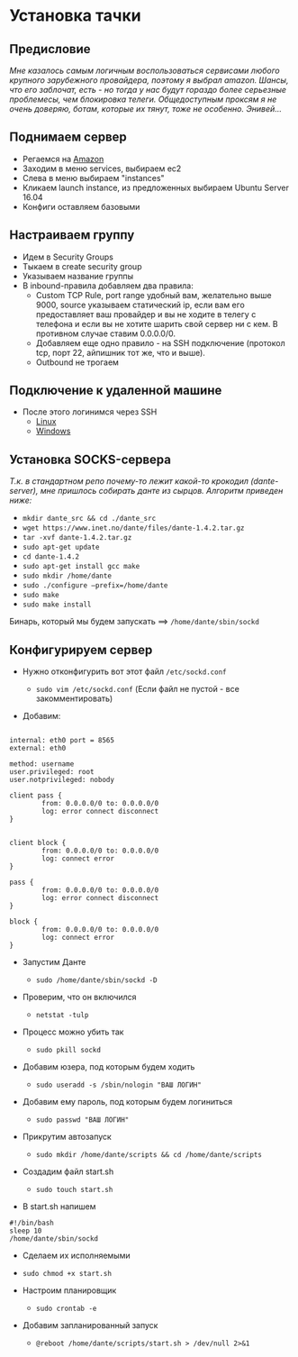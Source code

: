 # Установка тачки

## Предисловие
*Мне казалось самым логичным воспользоваться сервисами любого крупного зарубежного провайдера, поэтому я выбрал amazon. Шансы, что его заблочат, есть - но тогда у нас будут гораздо более серьезные проблемесы, чем блокировка телеги. Общедоступным проксям я не очень доверяю, ботам, которые их тянут, тоже не особенно. Энивей...*

## Поднимаем сервер
- Регаемся на [Amazon](https://aws.amazon.com)
- Заходим в меню services, выбираем ec2
- Слева в меню выбираем "instances"
- Кликаем launch instance, из предложенных выбираем Ubuntu Server 16.04
- Конфиги оставляем базовыми

## Настраиваем группу
- Идем в Security Groups
- Тыкаем в create security group
- Указываем название группы
- В inbound-правила добавляем два правила:
  - Custom TCP Rule, port range удобный вам, желательно выше 9000, source указываем статический ip, если вам его предоставляет ваш провайдер и вы не ходите в телегу с телефона и если вы не хотите шарить свой сервер ни с кем. В противном случае ставим 0.0.0.0/0.
  - Добавляем еще одно правило - на SSH подключение (протокол tcp, порт 22, айпишник тот же, что и выше).
  - Outbound не трогаем

## Подключение к удаленной машине
- После этого логинимся через SSH
  - [Linux](https://docs.aws.amazon.com/AWSEC2/latest/UserGuide/AccessingInstancesLinux.html)
  - [Windows](https://docs.aws.amazon.com/AWSEC2/latest/UserGuide/putty.html)

## Установка SOCKS-сервера
*Т.к. в стандартном репо почему-то лежит какой-то крокодил (dante-server), мне пришлось собирать данте из сырцов. Алгоритм приведен ниже:*

- `mkdir dante_src && cd ./dante_src`
- `wget https://www.inet.no/dante/files/dante-1.4.2.tar.gz`
- `tar -xvf dante-1.4.2.tar.gz`
- `sudo apt-get update`
- `cd dante-1.4.2`
- `sudo apt-get install gcc make`
- `sudo mkdir /home/dante`
- `sudo ./configure —prefix=/home/dante`
- `sudo make`
- `sudo make install`

Бинарь, который мы будем запускать ==> `/home/dante/sbin/sockd`

## Конфигурируем сервер
- Нужно отконфигурить вот этот файл `/etc/sockd.conf`
  - `sudo vim /etc/sockd.conf` (Если файл не пустой - все закомментировать)

- Добавим:
```logoutput: /var/log/socks.log

internal: eth0 port = 8565
external: eth0

method: username
user.privileged: root
user.notprivileged: nobody

client pass {
        from: 0.0.0.0/0 to: 0.0.0.0/0
        log: error connect disconnect
}


client block {
        from: 0.0.0.0/0 to: 0.0.0.0/0
        log: connect error
}

pass {
        from: 0.0.0.0/0 to: 0.0.0.0/0
        log: error connect disconnect
}

block {
        from: 0.0.0.0/0 to: 0.0.0.0/0
        log: connect error
}
```

- Запустим Данте
  - `sudo /home/dante/sbin/sockd -D`

- Проверим, что он включился
  - `netstat -tulp`

- Процесс можно убить так
  - `sudo pkill sockd`

- Добавим юзера, под которым будем ходить
  - `sudo useradd -s /sbin/nologin "ВАШ ЛОГИН"`

- Добавим ему пароль, под которым будем логиниться
  - `sudo passwd "ВАШ ЛОГИН"`

- Прикрутим автозапуск
  - `sudo mkdir /home/dante/scripts && cd /home/dante/scripts`

- Создадим файл start.sh
  - `sudo touch start.sh`

- В start.sh напишем
```
#!/bin/bash
sleep 10
/home/dante/sbin/sockd
```

- Сделаем их исполняемыми
-  `sudo chmod +x start.sh`

- Настроим планировщик
  - `sudo crontab -e`

- Добавим запланированный запуск
  - `@reboot /home/dante/scripts/start.sh > /dev/null 2>&1`
